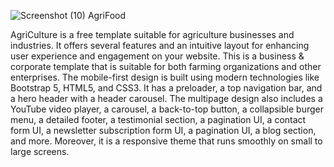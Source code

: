 ![Screenshot (10)](https://github.com/user-attachments/assets/6d8562d5-0ebb-42b5-a3a9-d221ca880876)
AgriFood

AgriCulture is a free template suitable for agriculture businesses and industries. It offers several features and an intuitive layout for enhancing user experience and engagement on your website. This is a business & corporate template that is suitable for both farming organizations and other enterprises. The mobile-first design is built using modern technologies like Bootstrap 5, HTML5, and CSS3. It has a preloader, a top navigation bar, and a hero header with a header carousel. The multipage design also includes a YouTube video player, a carousel, a back-to-top button, a collapsible burger menu, a detailed footer, a testimonial section, a pagination UI, a contact form UI, a newsletter subscription form UI, a pagination UI, a blog section, and more. Moreover, it is a responsive theme that runs smoothly on small to large screens.

